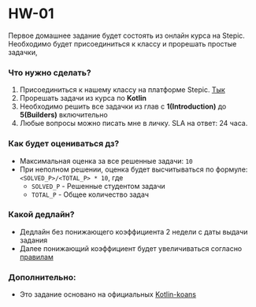 # HW-01

Первое домашнее задание будет состоять из онлайн курса на Stepic.
Необходимо будет присоединиться к классу и прорешать простые задачки,

### Что нужно сделать?

1. Присоединиться к нашему классу на платформе Stepic. [Тык](https://stepik.org/join-class/0c9bee85574ba6e17d358930993e95bced6f24b4)
2. Прорешать задачи из курса по **Kotlin**
3. Необходимо решить все задачки из глав с **1(Introduction)** до **5(Builders)** включительно
4. Любые вопросы можно писать мне в личку. SLA на ответ: 24 часа.

### Как будет оцениваться дз?

* Максимальная оценка за все решенные задачи: `10`
* При неполном решении, оценка будет высчитываться по формуле: `<SOLVED_P>/<TOTAL_P> * 10`, где
    * `SOLVED_P` - Решенные студентом задачи
    * `TOTAL_P` - Общее количество задач

### Какой дедлайн?

* Дедлайн без понижающего коэффициента 2 недели с даты выдачи задания
* Далее понижающий коэффициент будет увеличиваться согласно [правилам](https://github.com/Ferum-bot/MIPT-Kotlin-Backend-2024#понижающие-коэффициенты-дз)

### Дополнительно:

* Это задание основано на официальных [Kotlin-koans](https://play.kotlinlang.org/koans/overview)